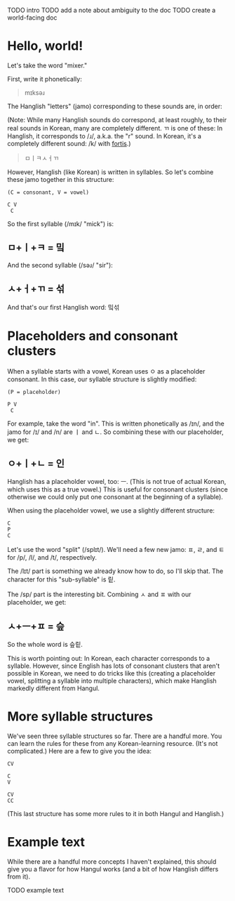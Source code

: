 TODO intro
TODO add a note about ambiguity to the doc
TODO create a world-facing doc

# Hello, world!

Let's take the word "mixer."

First, write it phonetically:

> mɪksəɹ

The Hanglish "letters" (jamo) corresponding to these sounds are, in order:

(Note: While many Hanglish sounds do correspond, at least roughly, to their real sounds in Korean, many are completely different. ㄲ is one of these: In Hanglish, it corresponds to /ɹ/, a.k.a. the "r" sound. In Korean, it's a completely different sound: /k/ with [fortis](https://en.wikipedia.org/wiki/Fortis_and_lenis).)

> ㅁㅣㅋㅅㅓㄲ

However, Hanglish (like Korean) is written in syllables. So let's combine these jamo together in this structure:

    (C = consonant, V = vowel)

    C V
     C

So the first syllable (/mɪk/ "mick") is:

## ㅁ+ㅣ+ㅋ = 밐

And the second syllable (/səɹ/ "sir"):

## ㅅ+ㅓ+ㄲ = 섞

And that's our first Hanglish word: 밐섞

# Placeholders and consonant clusters

When a syllable starts with a vowel, Korean uses ㅇ as a placeholder consonant. In this case, our syllable structure is slightly modified:

    (P = placeholder)

    P V
     C

For example, take the word "in". This is written phonetically as /ɪn/, and the jamo for /ɪ/ and /n/ are ㅣ and ㄴ. So combining these with our placeholder, we get:

## ㅇ+ㅣ+ㄴ = 인

Hanglish has a placeholder vowel, too: ㅡ. (This is not true of actual Korean, which uses this as a true vowel.) This is useful for consonant clusters (since otherwise we could only put one consonant at the beginning of a syllable).

When using the placeholder vowel, we use a slightly different structure:

    C
    P
    C

Let's use the word "split" (/splɪt/). We'll need a few new jamo: ㅍ, ㄹ, and ㅌ for /p/, /l/, and /t/, respectively.

The /lɪt/ part is something we already know how to do, so I'll skip that. The character for this "sub-syllable" is 맅.

The /sp/ part is the interesting bit. Combining ㅅ and ㅍ with our placeholder, we get:

## ㅅ+ㅡ+ㅍ = 슾

So the whole word is 슾맅.

This is worth pointing out: In Korean, each character corresponds to a syllable. However, since English has lots of consonant clusters that aren't possible in Korean, we need to do tricks like this (creating a placeholder vowel, splitting a syllable into multiple characters), which make Hanglish markedly different from Hangul.

# More syllable structures

We've seen three syllable structures so far. There are a handful more. You can learn the rules for these from any Korean-learning resource. (It's not complicated.) Here are a few to give you the idea:

    CV

    C
    V

    CV
    CC

(This last structure has some more rules to it in both Hangul and Hanglish.)

# Example text

While there are a handful more concepts I haven't explained, this should give you a flavor for how Hangul works (and a bit of how Hanglish differs from it).

TODO example text
